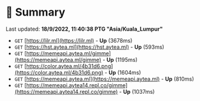 # 📖 Summary
Last updated: **18/9/2022, 11:40:38 PTG "Asia/Kuala_Lumpur"**

- `GET` [https://lilr.ml](https://lilr.ml) - **Up** (3678ms)
- `GET` [https://hst.aytea.ml](https://hst.aytea.ml) - **Up** (593ms)
- `GET` [https://memeapi.aytea.ml/gimme](https://memeapi.aytea.ml/gimme) - **Up** (1195ms)
- `GET` [https://color.aytea.ml/4b31d6.png](https://color.aytea.ml/4b31d6.png) - **Up** (1604ms)
- `GET` [https://memeapi.aytea.ml](https://memeapi.aytea.ml) - **Up** (810ms)
- `GET` [https://memeapi.aytea14.repl.co/gimme](https://memeapi.aytea14.repl.co/gimme) - **Up** (1037ms)
